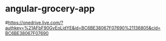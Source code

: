 # angular-grocery-app
#https://onedrive.live.com/?authkey=%21AFbF90GvEoLidYE&id=BC6BE38067F07690%21136805&cid=BC6BE38067F07690
